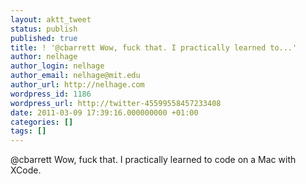 ```yaml
---
layout: aktt_tweet
status: publish
published: true
title: ! '@cbarrett Wow, fuck that. I practically learned to...'
author: nelhage
author_login: nelhage
author_email: nelhage@mit.edu
author_url: http://nelhage.com
wordpress_id: 1186
wordpress_url: http://twitter-45599558457233408
date: 2011-03-09 17:39:16.000000000 +01:00
categories: []
tags: []
---
```

@cbarrett Wow, fuck that. I practically learned to code on a Mac with XCode.
